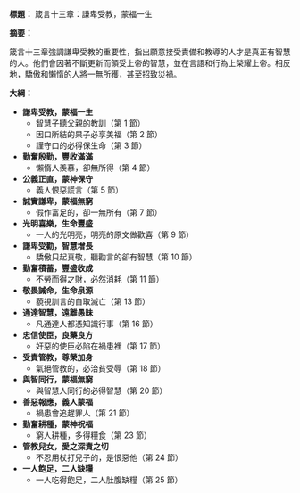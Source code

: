 **標題：** 箴言十三章：謙卑受教，蒙福一生

**摘要：**

箴言十三章強調謙卑受教的重要性，指出願意接受責備和教導的人才是真正有智慧的人。他們會因著不斷更新而領受上帝的智慧，並在言語和行為上榮耀上帝。相反地，驕傲和懶惰的人將一無所獲，甚至招致災禍。

**大綱：**

* **謙卑受教，蒙福一生**
    * 智慧子聽父親的教訓（第 1 節）
    * 因口所結的果子必享美福（第 2 節）
    * 謹守口的必得保生命（第 3 節）
* **勤奮殷勤，豐收滿滿**
    * 懶惰人羨慕，卻無所得（第 4 節）
* **公義正直，蒙神保守**
    * 義人恨惡謊言（第 5 節）
* **誠實謙卑，蒙福無窮**
    * 假作富足的，卻一無所有（第 7 節）
* **光明喜樂，生命豐盛**
    * 一人的光明亮，明亮的原文做歡喜（第 9 節）
* **謙卑受勸，智慧增長**
    * 驕傲只起真敬，聽勸言的卻有智慧（第 10 節）
* **勤奮積蓄，豐盛收成**
    * 不勞而得之財，必然消耗（第 11 節）
* **敬畏誡命，生命泉源**
    * 藐視訓言的自取滅亡（第 13 節）
* **通達智慧，遠離愚昧**
    * 凡通達人都憑知識行事（第 16 節）
* **忠信使臣，良藥良方**
    * 奸惡的使臣必陷在禍患裡（第 17 節）
* **受責管教，尊榮加身**
    * 氣絕管教的，必治貧受辱（第 18 節）
* **與智同行，蒙福無窮**
    * 與智慧人同行的必得智慧（第 20 節）
* **善惡報應，義人蒙福**
    * 禍患會追趕罪人（第 21 節）
* **勤奮耕種，蒙神祝福**
    * 窮人耕種，多得糧食（第 23 節）
* **管教兒女，愛之深責之切**
    * 不忍用杖打兒子的，是恨惡他（第 24 節）
* **一人飽足，二人缺糧**
    * 一人吃得飽足，二人肚腹缺糧（第 25 節）